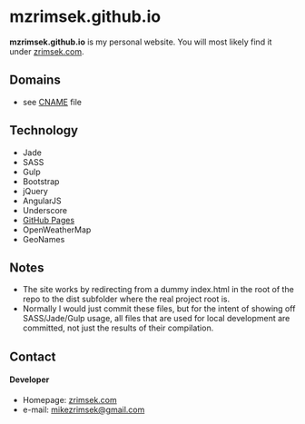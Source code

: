 mzrimsek.github.io
======
**mzrimsek.github.io** is my personal website. You will most likely find it under [zrimsek.com](http://zrimsek.com).

## Domains
* see [CNAME](https://github.com/mzrimsek/mzrimsek.github.io/blob/master/CNAME) file

## Technology
* Jade
* SASS
* Gulp
* Bootstrap
* jQuery
* AngularJS
* Underscore
* [GitHub Pages](http://pages.github.com/)
* OpenWeatherMap
* GeoNames

## Notes
* The site works by redirecting from a dummy index.html in the root of the repo to the dist subfolder where the real project root is.
* Normally I would just commit these files, but for the intent of showing off SASS/Jade/Gulp usage, all files that are used for local development are committed, not just the results of their compilation.

## Contact
#### Developer
* Homepage: [zrimsek.com](http://zrimsek.com)
* e-mail: [mikezrimsek@gmail.com](mailto:mikezrimsek@gmail.com)
